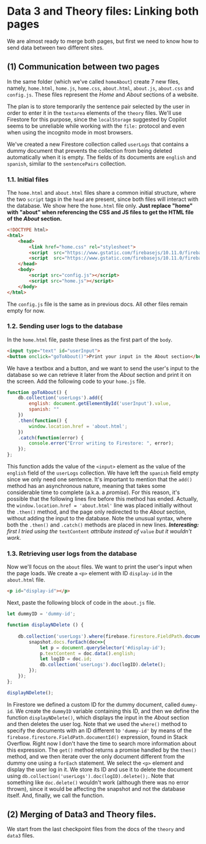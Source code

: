 # Data 3 and Theory files: Linking both pages
We are almost ready to merge both pages, but first we need to know how to send data between two different sites.
## (1) Communication between two pages
In the same folder (which we've called `homeAbout`) create 7 new files, namely, `home.html`, `home.js`, `home.css`, `about.html`, `about.js`, `about.css` and `config.js`. These files represent the _Home_ and _About_ sections of a website.

The plan is to store temporarily the sentence pair selected by the user in order to enter it in the `textarea` elements of the `theory` files. We'll use Firestore for this purpose, since the `localStorage` suggested by Copilot seems to be unreliable while working with the `file:` protocol and even when using the incognito mode in most browsers.

We've created a new Firestore collection called `userLogs` that contains a dummy document that prevents the collection from being deleted automatically when it is empty. The fields of its documents are `english` and `spanish`, similar to the `sentencePairs` collection.

### 1.1. Initial files
The `home.html` and `about.html` files share a common initial structure, where the two `script` tags in the `head` are present, since both files will interact with the database. We show here the `home.html` file only. **Just replace "home" with "about" when referencing the CSS and JS files to get the HTML file of the _About_ section.**
```html
<!DOCTYPE html>
<html>
	<head>
		<link href="home.css" rel="stylesheet">
        <script  src="https://www.gstatic.com/firebasejs/10.11.0/firebase-app-compat.js"></script>  
        <script  src="https://www.gstatic.com/firebasejs/10.11.0/firebase-firestore-compat.js"></script>
	</head>
	<body>
		<script src="config.js"></script>
		<script src="home.js"></script>
	</body>
</html>
```
The `config.js` file is the same as in previous docs. All other files remain empty for now.
### 1.2. Sending user logs to the database
In the `home.html` file, paste these lines as the first part of the `body`.
```html
<input type="text" id="userInput">
<button onclick="goToAbout()">Print your input in the About section</button>
```
We have a textbox and a button, and we want to send the user's input to the database so we can retrieve it later from the _About_ section and print it on the screen. Add the following code to your `home.js` file.
```javascript
function goToAbout() {
    db.collection('userLogs').add({
        english: document.getElementById('userInput').value,
        spanish: ""
    })
    .then(function() {
        window.location.href = 'about.html';
    })
    .catch(function(error) {
        console.error("Error writing to Firestore: ", error);
    });
};
```
This function adds the value of the `<input>` element as the value of the `english` field of the `userLogs` collection. We have left the `spanish` field empty since we only need one sentence. It's important to mention that the `add()` method has an asynchronous nature, meaning that takes some considerable time to complete (a.k.a. a _promise_). For this reason, it's possible that the following lines fire before this method has ended. Actually, the `window.location.href = 'about.html'` line was placed initially without the `.then()` method, and the page only redirected to the _About_ section, without adding the input to the database. Note the unusual syntax, where both the `.then()` and `.catch()` methods are placed in new lines.
_**Interesting:** first I tried using the_ `textContent` _attribute instead of_ `value` _but it wouldn't work._
### 1.3. Retrieving user logs from the database
Now we'll focus on the `about` files. We want to print the user's input when the page loads. We create a `<p>` element with ID `display-id` in the `about.html` file.
```html
<p id="display-id"></p>
```
Next, paste the following block of code in the `about.js` file.
```javascript
let dummyID = 'dummy-id';

function displayNDelete () {
    
    db.collection('userLogs').where(firebase.firestore.FieldPath.documentId(),'!=',dummyID).get().then((snapshot)=>{
        snapshot.docs.forEach(doc=>{
            let p = document.querySelector('#display-id');
            p.textContent = doc.data().english;
            let logID = doc.id;
            db.collection('userLogs').doc(logID).delete();
        });
    });
};

displayNDelete();
```
In Firestore we defined a custom ID for the dummy document, called `dummy-id`. We create the `dummyID` variable containing this ID, and then we define the function `displayNDelete()`, which displays the input in the _About_ section and then deletes the user log. Note that we used the `where()` method to specify the documents with an ID different to `'dummy-id'` by means of the `firebase.firestore.FieldPath.documentId()` expression, found in Stack Overflow. Right now I don't have the time to search more information about this expression. The `get()` method returns a promise handled by the `then()` method, and we then iterate over the only document different from the dummy one using a `forEach` statement. We select the `<p>` element and display the user log in it. We store its ID and use it to delete the document using `db.collection('userLogs').doc(logID).delete();`. Note that something like `doc.delete()` wouldn't work (although there was no error thrown), since it would be affecting the snapshot and not the database itself. And, finally, we call the function.

## (2) Merging of Data3 and Theory files.
We start from the last checkpoint files from the docs of the `theory` and `data3` files.






















